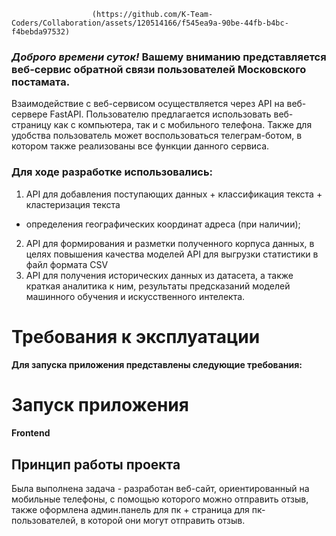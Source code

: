                                             
                      (https://github.com/K-Team-Coders/Collaboration/assets/120514166/f545ea9a-90be-44fb-b4bc-f4bebda97532)

### *Доброго времени суток!* **Вашему вниманию** представляется веб-сервис обратной связи пользователей Московского постамата.
Взаимодействие с веб-сервисом осуществляется через API на веб-сервере FastAPI.
Пользователю предлагается использовать веб-страницу как с компьютера, так и с мобильного телефона. Также для удобства пользователь
может воспользоваться телеграм-ботом, в котором также реализованы все функции данного сервиса.
### Для ходе разработке использовались:
1) API для добавления поступающих данных + классификация текста + кластеризация текста
+ определения географических координат адреса (при наличии);
2) API для формирования и разметки полученного корпуса данных, в целях повышения качества моделей API для выгрузки статистики в файл формата CSV
3) API для получения исторических данных из датасета, а также краткая аналитика к ним, результаты предсказаний моделей машинного обучения и искусственного 
интелекта.


# Требования к эксплуатации

**Для запуска приложения представлены следующие требования:**



# Запуск приложения



#### Frontend



## Принцип работы проекта

Была выполнена задача - разработан веб-сайт, ориентированный на мобильные телефоны, с помощью которого можно отправить отзыв, также оформлена админ.панель для пк + страница для пк-пользователей, в которой они могут отправить отзыв.


